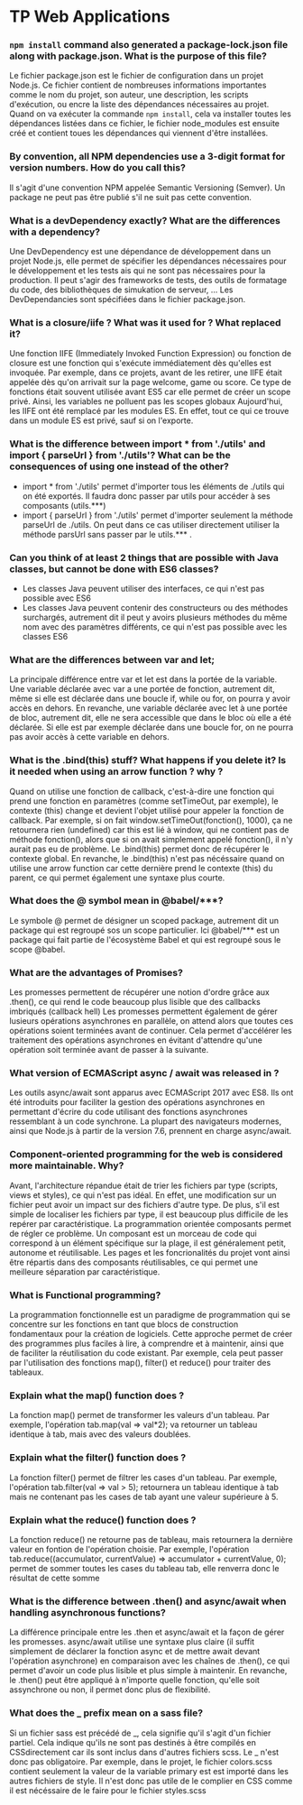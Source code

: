 # TP  Web Applications

### `npm install` command also generated a package-lock.json file along with package.json. What is the purpose of this file?

Le fichier package.json est le fichier de configuration dans un projet Node.js. Ce fichier contient de nombreuses informations importantes comme le nom du projet, son auteur, une description, les scripts d'exécution, ou encre la liste des dépendances nécessaires au projet.
Quand on va exécuter la commande `npm install`, cela va installer toutes les dépendances listées dans ce fichier, le fichier node_modules est ensuite créé et contient toues les dépendances qui viennent d'être installées.

### By convention, all NPM dependencies use a 3-digit format for version numbers. How do you call this?

Il s'agit d'une convention NPM appelée Semantic Versioning (Semver). Un package ne peut pas être publié s'il ne suit pas cette convention.

### What is a devDependency exactly? What are the differences with a dependency?

Une DevDependency est une dépendance de développement dans un projet Node.js, elle permet de spécifier les dépendances nécessaires pour le développement et les tests ais qui ne sont pas nécessaires pour la production. Il peut s'agir des frameworks de tests, des outils de formatage du code, des bibliothèques de simukation de serveur, ...
Les DevDependancies sont spécifiées dans le fichier package.json.

### What is a closure/iife ? What was it used for ? What replaced it?

Une fonction IIFE (Immediately Invoked Function Expression) ou fonction de closure est une fonction qui s'exécute immédiatement dès qu'elles est invoquée. Par exemple, dans ce projets, avant de les retirer, une IIFE était appelée dès qu'on arrivait sur la page welcome, game ou score.
Ce type de fonctions était souvent utilisée avant ES5 car elle permet de créer un scope privé. Ainsi, les variables ne polluent pas les scopes globaux
Aujourd'hui, les IIFE ont été remplacé par les modules ES. En effet, tout ce qui ce trouve dans un module ES est privé, sauf si on l'exporte.

### What is the difference between import * from './utils' and import { parseUrl } from './utils'? What can be the consequences of using one instead of the other?

- import * from './utils' permet d'importer tous les éléments de ./utils qui on été exportés. Il faudra donc passer par utils pour accéder à ses composants (utils.***)
- import { parseUrl } from './utils' permet d'importer seulement la méthode parseUrl de ./utils. On peut dans ce cas utiliser directement utiliser la méthode parsUrl sans passer par le utils.*** . 

### Can you think of at least 2 things that are possible with Java classes, but cannot be done with ES6 classes?

- Les classes Java peuvent utiliser des interfaces, ce qui n'est pas possible avec ES6
- Les classes Java peuvent contenir des constructeurs ou des méthodes surchargés, autrement dit il peut y avoirs plusieurs méthodes du même nom avec des paramètres différents, ce qui n'est pas possible avec les classes ES6

### What are the differences between var and let;

La principale différence entre var et let est dans la portée de la variable. Une variable déclarée avec var a une portée de fonction, autrement dit, même si elle est déclarée dans une boucle if, while ou for, on pourra y avoir accès en dehors. En revanche, une variable déclarée avec let à une portée de bloc, autrement dit, elle ne sera accessible que dans le bloc où elle a été déclarée. Si elle est par exemple déclarée dans une boucle for, on ne pourra pas avoir accès à cette variable en dehors.

### What is the .bind(this) stuff? What happens if you delete it? Is it needed when using an arrow function ? why ?

Quand on utilise une fonction de callback, c'est-à-dire une fonction qui prend une fonction en paramètres (comme setTimeOut, par exemple), le contexte (this) change et devient l'objet utilisé pour appeler la fonction de callback.
Par exemple, si on fait window.setTimeOut(fonction(), 1000), ça ne retournera rien (undefined) car this est lié à window, qui ne contient pas de méthode fonction(), alors que si on avait simplement appelé fonction(), il n'y aurait pas eu de problème. Le .bind(this) permet donc de récupérer le contexte global.
En revanche, le .bind(this) n'est pas nécéssaire quand on utilise une arrow function car cette dernière prend le contexte (this) du parent, ce qui permet également une syntaxe plus courte.

### What does the @ symbol mean in @babel/***?

Le symbole @ permet de désigner un scoped package, autrement dit un package qui est regroupé sos un scope particulier.
Ici @babel/*** est un package qui fait partie de l'écosystème Babel et qui est regroupé sous le scope @babel.

### What are the advantages of Promises?

Les promesses permettent de récupérer une notion d'ordre grâce aux .then(), ce qui rend le code beaucoup plus lisible que des callbacks imbriqués (callback hell)
Les promesses permettent également de gérer lusieurs opérations asynchrones en parallèle, on attend alors que toutes ces opérations soient terminées avant de continuer. Cela permet d'accélérer les traitement des opérations asynchrones en évitant d'attendre qu'une opération soit terminée avant de passer à la suivante.

### What version of ECMAScript async / await was released in ?

Les outils async/await sont apparus avec ECMAScript 2017 avec ES8. Ils ont été introduits pour faciliter la gestion des opérations asynchrones en permettant d'écrire du code utilisant des fonctions asynchrones ressemblant à un code synchrone. La plupart des navigateurs modernes, ainsi que Node.js à partir de la version 7.6, prennent en charge async/await.

### Component-oriented programming for the web is considered more maintainable. Why?

Avant, l'architecture répandue était de trier les fichiers par type (scripts, views et styles), ce qui n'est pas idéal. En effet, une modification sur un fichier peut avoir un impact sur des fichiers d'autre type. De plus, s'il est simple de localiser les fichiers par type, il est beaucoup plus difficile de les repérer par caractéristique.
La programmation orientée composants permet de régler ce problème. Un composant est un morceau de code qui correspond à un élément spécifique sur la plage, il est généralement petit, autonome et réutilisable. Les pages et les foncrionalités du projet vont ainsi être répartis dans des composants réutilisables, ce qui permet une meilleure séparation par caractéristique.

### What is Functional programming?

La programmation fonctionnelle est un paradigme de programmation qui se concentre sur les fonctions en tant que blocs de construction fondamentaux pour la création de logiciels. Cette approche permet de créer des programmes plus faciles à lire, à comprendre et à maintenir, ainsi que de faciliter la réutilisation du code existant.
Par exemple, cela peut passer par l'utilisation des fonctions map(), filter() et reduce() pour traiter des tableaux.


### Explain what the map() function does ?

La fonction map() permet de transformer les valeurs d'un tableau.
Par exemple, l'opération tab.map(val => val*2); va retourner un tableau identique à tab, mais avec des valeurs doublées.

### Explain what the filter() function does ?

La fonction filter() permet de filtrer les cases d'un tableau.
Par exemple, l'opération tab.filter(val => val > 5); retournera un tableau identique à tab mais ne contenant pas les cases de tab ayant une valeur supérieure à 5.


### Explain what the reduce() function does ?

La fonction reduce() ne retourne pas de tableau, mais retournera la dernière valeur en fontion de l'opération choisie.
Par exemple, l'opération tab.reduce((accumulator, currentValue) => accumulator + currentValue, 0); permet de sommer toutes les cases du tableau tab, elle renverra donc le résultat de cette somme

### What is the difference between .then() and async/await when handling asynchronous functions?

La différence principale entre les .then et async/await et la façon de gérer les promesses. async/await utilise une syntaxe plus claire (il suffit simplement de déclarer la fonction async et de mettre await devant l'opération asynchrone) en comparaison avec les chaînes de .then(), ce qui permet d'avoir un code plus lisible et plus simple à maintenir. En revanche, le .then() peut être appliqué à n'importe quelle fonction, qu'elle soit assynchrone ou non, il permet donc plus de flexibilité.

### What does the _ prefix mean on a sass file?

Si un fichier sass est précédé de _, cela signifie qu'il s'agit d'un fichier partiel. Cela indique qu'ils ne sont pas destinés à être compilés en CSSdirectement car ils sont inclus dans d'autres fichiers scss. Le _ n'est donc pas obligatoire.
Par exemple, dans le projet, le fichier colors.scss contient seulement la valeur de la variable primary est est importé dans les autres fichiers de style. Il n'est donc pas utile de le complier en CSS comme il est nécéssaire de le faire pour le fichier styles.scss